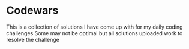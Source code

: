 # Codewars
This is a collection of solutions I have come up with for my daily coding challenges
Some may not be optimal but all solutions uploaded work to resolve the challenge
